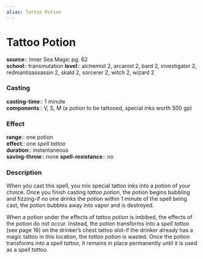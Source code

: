 ```yaml
---
alias: Tattoo Potion
---
```


# Tattoo Potion 

**source**:: Inner Sea Magic pg. 62  
**school**:: transmutation
**level**:: alchemist 2, arcanist 2, bard 2, investigator 2, redmantisassassin 2, skald 2, sorcerer 2, witch 2, wizard 2

### Casting 

**casting-time**:: 1 minute  
**components**:: V, S, M (a potion to be tattooed, special inks worth 500 gp)

### Effect 

**range**:: one potion  
**effect**:: one *spell tattoo*  
**duration**:: instantaneous  
**saving-throw**:: none
**spell-resistance**:: no

### Description 

When you cast this spell, you mix special tattoo inks into a potion of your choice. Once you finish casting *tattoo potion*, the potion begins bubbling and fizzing-if no one drinks the potion within 1 minute of the spell being cast, the potion bubbles away into vapor and is destroyed.  
  
When a potion under the effects of *tattoo potion* is imbibed, the effects of the potion do not occur. Instead, the potion transforms into a *spell tattoo* (see page 16) on the drinker’s chest tattoo slot-if the drinker already has a magic tattoo in this location, the *tattoo potion* is wasted. Once the potion transforms into a *spell tattoo*, it remains in place permanently until it is used as a *spell tattoo*.
